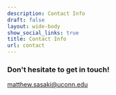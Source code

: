 ```yaml
---
description: Contact Info
draft: false
layout: wide-body
show_social_links: true
title: Contact Info
url: contact
---
```


### Don't hesitate to get in touch!

matthew.sasaki@uconn.edu      